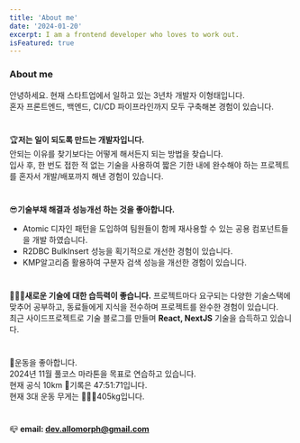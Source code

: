 ```yaml
---
title: 'About me'
date: '2024-01-20'
excerpt: I am a frontend developer who loves to work out.
isFeatured: true
---
```


### About me

안녕하세요. 현재 스타트업에서 일하고 있는 3년차 개발자 이형태입니다.  
혼자 프론트엔드, 백엔드, CI/CD 파이프라인까지 모두 구축해본 경험이 있습니다.

#

🏆**저는 일이 되도록 만드는 개발자입니다.**  
안되는 이유를 찾기보다는 어떻게 해서든지 되는 방법을 찾습니다.  
입사 후, 한 번도 접한 적 없는 기술을 사용하여 짧은 기한 내에 완수해야 하는 프로젝트를 혼자서 개발/배포까지 해낸 경험이 있습니다.

#

😎**기술부채 해결과 성능개선 하는 것을 좋아합니다.**

-   Atomic 디자인 패턴을 도입하여 팀원들이 함께 재사용할 수 있는 공용 컴포넌트들을 개발 하였습니다.
-   R2DBC BulkInsert 성능을 획기적으로 개선한 경험이 있습니다.
-   KMP알고리즘 활용하여 구분자 검색 성능을 개선한 경험이 있습니다.

#

🧑🏻‍💻**새로운 기술에 대한 습득력이 좋습니다.**
프로젝트마다 요구되는 다양한 기술스택에 맞추어 공부하고, 동료들에게 지식을 전수하며 프로젝트를 완수한 경험이 있습니다.  
최근 사이드프로젝트로 기술 블로그를 만들며 **React, NextJS** 기술을 습득하고 있습니다.

#

💪운동을 좋아합니다.  
2024년 11월 풀코스 마라톤을 목표로 연습하고 있습니다.  
현재 공식 10km 🏃기록은 47:51:71입니다.  
현재 3대 운동 무게는 🏋🏻‍♂️405kg입니다.

#

📪 **email: dev.allomorph@gmail.com**
